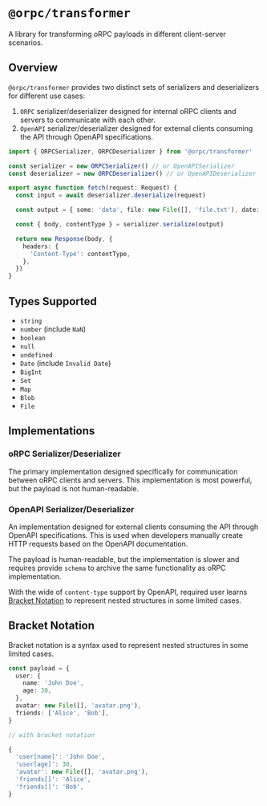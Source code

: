 # `@orpc/transformer`

A library for transforming oRPC payloads in different client-server scenarios.

## Overview

`@orpc/transformer` provides two distinct sets of serializers and deserializers for different use cases:
1. `ORPC` serializer/deserializer designed for internal oRPC clients and servers to communicate with each other.
2. `OpenAPI` serializer/deserializer designed for external clients consuming the API through OpenAPI specifications.

```ts
import { ORPCSerializer, ORPCDeserializer } from '@orpc/transformer'

const serializer = new ORPCSerializer() // or OpenAPISerializer
const deserializer = new ORPCDeserializer() // or OpenAPIDeserializer

export async function fetch(request: Request) {
  const input = await deserializer.deserialize(request)

  const output = { some: 'data', file: new File([], 'file.txt'), date: new Date() }

  const { body, contentType } = serializer.serialize(output)

  return new Response(body, {
    headers: {
      'Content-Type': contentType,
    },
  })
}
```

## Types Supported

- `string`
- `number` (include `NaN`)
- `boolean`
- `null`
- `undefined`
- `Date` (include `Invalid Date`)
- `BigInt`
- `Set`
- `Map`
- `Blob`
- `File`

## Implementations

### oRPC Serializer/Deserializer

The primary implementation designed specifically for communication between oRPC clients and servers.
This implementation is most powerful, but the payload is not human-readable.

### OpenAPI Serializer/Deserializer

An implementation designed for external clients consuming the API through OpenAPI specifications. This is used when developers manually create HTTP requests based on the OpenAPI documentation.

The payload is human-readable, but the implementation is slower and requires provide `schema` to archive the same functionality as oRPC implementation.

With the wide of `content-type` support by OpenAPI, required user learns [Bracket Notation](#bracket-notation) to represent nested structures in some limited cases.

## Bracket Notation

Bracket notation is a syntax used to represent nested structures in some limited cases.

```ts
const payload = {
  user: {
    name: 'John Doe',
    age: 30,
  },
  avatar: new File([], 'avatar.png'),
  friends: ['Alice', 'Bob'],
}

// with bracket notation 

{
  'user[name]': 'John Doe',
  'user[age]': 30,
  'avatar': new File([], 'avatar.png'),
  'friends[]': 'Alice',
  'friends[]': 'Bob',
}
```
